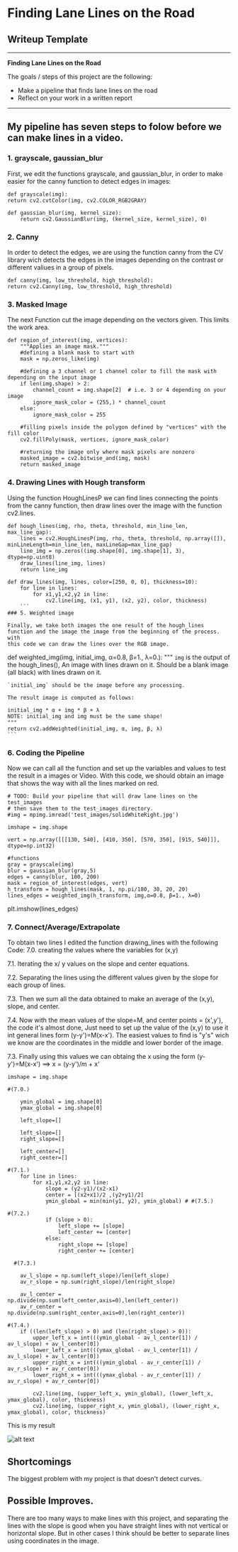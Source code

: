 # **Finding Lane Lines on the Road** 

## Writeup Template

---

**Finding Lane Lines on the Road**

The goals / steps of this project are the following:
* Make a pipeline that finds lane lines on the road
* Reflect on your work in a written report


[//]: # (Image References)

[image1]: Result/whiteCarLaneSwitch_r.png "result"

---



## My pipeline has seven steps to folow before we can make lines in a video.

### 1. grayscale, gaussian_blur

First, we edit the functions grayscale, and gaussian_blur, in order to make easier for the canny function to detect edges in images:
```
def grayscale(img):
return cv2.cvtColor(img, cv2.COLOR_RGB2GRAY) 

def gaussian_blur(img, kernel_size):
    return cv2.GaussianBlur(img, (kernel_size, kernel_size), 0)
```
### 2. Canny

In order to detect the edges, we are using the function canny from the CV library wich detects the edges in the images depending on the contrast or different valiues in a group of pixels.
```
def canny(img, low_threshold, high_threshold): 
return cv2.Canny(img, low_threshold, high_threshold)
```
### 3. Masked Image

The next Function cut the image depending on the vectors given. This limits the work area.
```
def region_of_interest(img, vertices):
    """Applies an image mask."""
    #defining a blank mask to start with
    mask = np.zeros_like(img)   
    
    #defining a 3 channel or 1 channel color to fill the mask with depending on the input image
    if len(img.shape) > 2:
        channel_count = img.shape[2]  # i.e. 3 or 4 depending on your image
        ignore_mask_color = (255,) * channel_count
    else:
        ignore_mask_color = 255
        
    #filling pixels inside the polygon defined by "vertices" with the fill color    
    cv2.fillPoly(mask, vertices, ignore_mask_color)
    
    #returning the image only where mask pixels are nonzero
    masked_image = cv2.bitwise_and(img, mask)
    return masked_image
```
### 4. Drawing Lines with Hough transform

Using the function HoughLinesP we can find lines connecting the points from the canny function, then draw lines over the image with 
the function cv2.lines.
```
def hough_lines(img, rho, theta, threshold, min_line_len, max_line_gap):
    lines = cv2.HoughLinesP(img, rho, theta, threshold, np.array([]), minLineLength=min_line_len, maxLineGap=max_line_gap)
    line_img = np.zeros((img.shape[0], img.shape[1], 3), dtype=np.uint8)
    draw_lines(line_img, lines)
    return line_img
    
def draw_lines(img, lines, color=[250, 0, 0], thickness=10):
    for line in lines:
        for x1,y1,x2,y2 in line:
            cv2.line(img, (x1, y1), (x2, y2), color, thickness)
    ```
### 5. Weighted image

Finally, we take both images the one result of the hough_lines function and the image the image from the beginning of the process. with
this code we can draw the lines over the RGB image.
```
def weighted_img(img, initial_img, α=0.8, β=1., λ=0.):
    """
    `img` is the output of the hough_lines(), An image with lines drawn on it.
    Should be a blank image (all black) with lines drawn on it.
    
    `initial_img` should be the image before any processing.
    
    The result image is computed as follows:
    
    initial_img * α + img * β + λ
    NOTE: initial_img and img must be the same shape!
    """
    return cv2.addWeighted(initial_img, α, img, β, λ)
    ```
### 6. Coding the Pipeline

Now we can call all the function and set up the variables and values to test the result in a images or Video. With this code, we should obtain an image that shows the way with all the lines marked on red.

```
# TODO: Build your pipeline that will draw lane lines on the test_images
# then save them to the test_images directory.
#img = mpimg.imread('test_images/solidWhiteRight.jpg')

imshape = img.shape

vert = np.array([[[130, 540], [410, 350], [570, 350], [915, 540]]], dtype=np.int32)

#functions
gray = grayscale(img)
blur = gaussian_blur(gray,5)
edges = canny(blur, 100, 200)
mask = region_of_interest(edges, vert)
h_transform = hough_lines(mask, 1, np.pi/180, 30, 20, 20)
lines_edges = weighted_img(h_transform, img,α=0.8, β=1., λ=0)
```

plt.imshow(lines_edges)

### 7. Connect/Average/Extrapolate

To obtain two lines  I edited the function drawing_lines with the following Code:
7.0. creating the values where the variables for (x,y) 

7.1. Iterating the x/ y values on the slope and center equations.

7.2. Separating the lines using the different values given by the slope for each group of lines.

7.3. Then we sum all the data obtained to make an average of the (x,y), slope, and center.

7.4. Now with the mean values of the slope=M, and center points = (x',y'), the code it's almost done, Just need to set up the value
of the (x,y) to use it int general lines form (y-y')=M(x-x'). The easiest values to find is "y's" wich we know are the coordinates in the middle and lower border of the image.

7.3. Finally using this values we can obtaing the x using the form (y-y')=M(x-x') ==> x = (y-y')/m + x'



```
imshape = img.shape

#(7.0.)
    
    ymin_global = img.shape[0]
    ymax_global = img.shape[0]
    
    left_slope=[]

    left_slope=[] 
    right_slope=[]

    left_center=[]
    right_center=[]

#(7.1.)
    for line in lines:
        for x1,y1,x2,y2 in line:
            slope = (y2-y1)/(x2-x1)
            center = [(x2+x1)/2 ,(y2+y1)/2]
            ymin_global = min(min(y1, y2), ymin_global) # #(7.5.)
 
#(7.2.) 
            if (slope > 0):
                left_slope += [slope] 
                left_center += [center]
            else:
                right_slope += [slope]
                right_center += [center]
                
  #(7.3.)
                
    av_l_slope = np.sum(left_slope)/len(left_slope)
    av_r_slope = np.sum(right_slope)/len(right_slope)
    
    av_l_center = np.divide(np.sum(left_center,axis=0),len(left_center))
    av_r_center = np.divide(np.sum(right_center,axis=0),len(right_center))

#(7.4.)
    if ((len(left_slope) > 0) and (len(right_slope) > 0)):
        upper_left_x = int(((ymin_global - av_l_center[1]) / av_l_slope) + av_l_center[0])
        lower_left_x = int(((ymax_global - av_l_center[1]) / av_l_slope) + av_l_center[0])
        upper_right_x = int(((ymin_global - av_r_center[1]) / av_r_slope) + av_r_center[0])
        lower_right_x = int(((ymax_global - av_r_center[1]) / av_r_slope) + av_r_center[0])
    
        cv2.line(img, (upper_left_x, ymin_global), (lower_left_x, ymax_global), color, thickness)
        cv2.line(img, (upper_right_x, ymin_global), (lower_right_x, ymax_global), color, thickness)
 ```
This is my result

![alt text][image1]


## Shortcomings
The biggest problem with my project is that doesn't detect curves.

## Possible Improves.
There are too many ways to make lines with this project, and separating the lines with the slope is good when you have straight lines with not vertical or horizontal slope. But in other cases I think should be better to separate lines using coordinates in the image.
